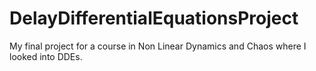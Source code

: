 # DelayDifferentialEquationsProject
My final project for a course in Non Linear Dynamics and Chaos where I looked into DDEs.
